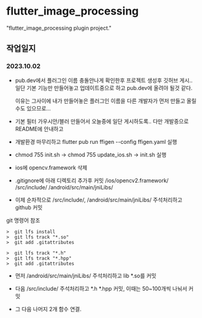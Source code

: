 # flutter_image_processing

"flutter_image_processing plugin project."

## 작업일지

### 2023.10.02
* pub.dev에서 플러그인 이름 충돌안나게 확인한후 프로젝트 생성후 깃허브 게시.. 일단 기본 기능만 만들어놓고 업데이트중으로 하고 pub.dev에 올려야 될것 같다. 
  
  이유는 그사이에 내가 만들어놓은 플러그인 이름을 다른 개발자가 먼저 만들고 올릴 수도 있으므로...

* 기본 필터 가우시안/블러 만들어서 오늘중에 일단 게시하도록.. 다만 개발중으로 README에 안내하고

* 개발환경 마무리하고 flutter pub run ffigen --config ffigen.yaml 실행

* chmod 755 init.sh -> chmod 755 update_ios.sh -> init.sh 실행

* ios에 opencv.framework 삭제

* .gitignore에 아래 디렉토리 추가후 커밋
  /ios/opencv2.framework/
  /src/include/
  /android/src/main/jniLibs/

* 이제 순차적으로   /src/include/, /android/src/main/jniLibs/ 주석처리하고 github 커밋

git 명령어 참조
```
>  git lfs install
>  git lfs track "*.so"
>  git add .gitattributes

>  git lfs track "*.h"
>  git lfs track "*.hpp"
>  git add .gitattributes
```

* 먼저 /android/src/main/jniLibs/ 주석처리하고 lib *.so를 커밋 

* 다음 /src/include/ 주석처리하고 *.h *.hpp 커밋, 이때는 50~100개씩 나눠서 커밋 

* 그 다음 나머지 2개 함수 연결. 
